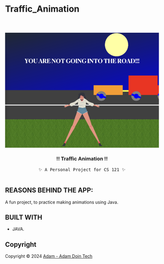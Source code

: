 # Traffic_Animation
## 
<!-- PROJECT LOGO -->
<br />
<p align="center">
  <a href="https://github.com/AdamDoingTech/Traffic_Animation/blob/main/Images/Demo_Image.png?raw=true">
    <img src="https://github.com/AdamDoingTech/Traffic_Animation/blob/main/Images/Demo_Image.png?raw=true" alt="Anime Wallpapre Demo">
  </a>

  <h3 align="center">!! Traffic Animation !!</h3>

  <p align="center">
    <samp>✨ A Personal Project for CS 121 ✨</samp><br/>
    <br/>

## REASONS BEHIND THE APP:
A fun project, to practice making animations using Java.

<!-- BUILT USING -->
## BUILT WITH
* JAVA.
 
<!-- CONTRIBUTING GUIDELINES -->
<!-- LICENSE -->
## Copyright
Copyright © 2024 [Adam - Adam Doin Tech](https://AdamDoing.Tech)
